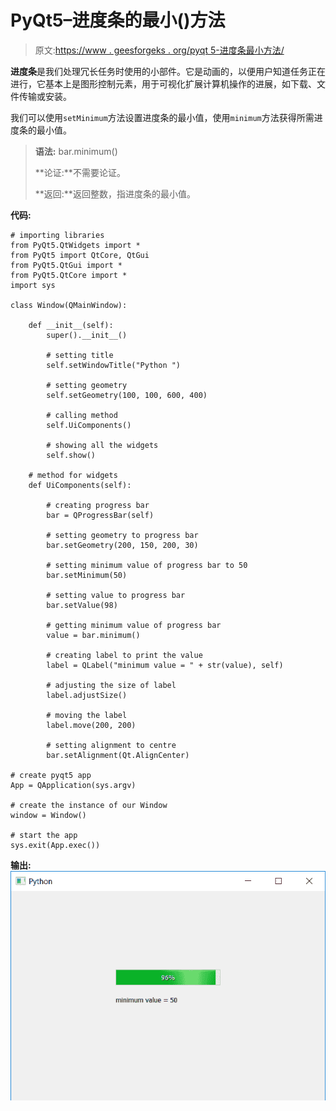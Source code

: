 # PyQt5–进度条的最小()方法

> 原文:[https://www . geesforgeks . org/pyqt 5-进度条最小方法/](https://www.geeksforgeeks.org/pyqt5-minimum-method-for-progress-bar/)

**进度条**是我们处理冗长任务时使用的小部件。它是动画的，以便用户知道任务正在进行，它基本上是图形控制元素，用于可视化扩展计算机操作的进展，如下载、文件传输或安装。

我们可以使用`setMinimum`方法设置进度条的最小值，使用`minimum`方法获得所需进度条的最小值。

> **语法:** bar.minimum()
> 
> **论证:**不需要论证。
> 
> **返回:**返回整数，指进度条的最小值。

**代码:**

```
# importing libraries
from PyQt5.QtWidgets import * 
from PyQt5 import QtCore, QtGui
from PyQt5.QtGui import * 
from PyQt5.QtCore import * 
import sys

class Window(QMainWindow):

    def __init__(self):
        super().__init__()

        # setting title
        self.setWindowTitle("Python ")

        # setting geometry
        self.setGeometry(100, 100, 600, 400)

        # calling method
        self.UiComponents()

        # showing all the widgets
        self.show()

    # method for widgets
    def UiComponents(self):

        # creating progress bar
        bar = QProgressBar(self)

        # setting geometry to progress bar
        bar.setGeometry(200, 150, 200, 30)

        # setting minimum value of progress bar to 50
        bar.setMinimum(50)

        # setting value to progress bar
        bar.setValue(98)

        # getting minimum value of progress bar
        value = bar.minimum()

        # creating label to print the value
        label = QLabel("minimum value = " + str(value), self)

        # adjusting the size of label
        label.adjustSize()

        # moving the label
        label.move(200, 200)

        # setting alignment to centre
        bar.setAlignment(Qt.AlignCenter)

# create pyqt5 app
App = QApplication(sys.argv)

# create the instance of our Window
window = Window()

# start the app
sys.exit(App.exec())
```

**输出:**
![](img/61d7c1de5d769742f2a4e3de5f9f9680.png)